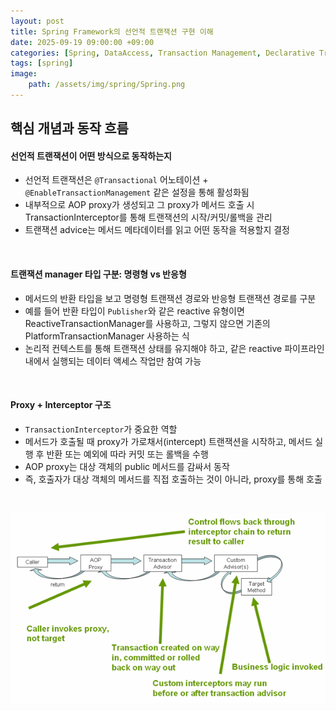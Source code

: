 ```yaml
---
layout: post
title: Spring Framework의 선언적 트랜잭션 구현 이해
date: 2025-09-19 09:00:00 +09:00
categories: [Spring, DataAccess, Transaction Management, Declarative Transaction Management]
tags: [spring]
image:
    path: /assets/img/spring/Spring.png
---
```


## 핵심 개념과 동작 흐름

#### 선언적 트랜잭션이 어떤 방식으로 동작하는지
- 선언적 트랜잭션은 `@Transactional` 어노테이션 + `@EnableTransactionManagement` 같은 설정을 통해 활성화됨
- 내부적으로 AOP proxy가 생성되고 그 proxy가 메서드 호출 시 TransactionInterceptor를 통해 트랜잭션의 시작/커밋/롤백을 관리
- 트랜잭션 advice는 메서드 메타데이터를 읽고 어떤 동작을 적용할지 결정

<br>

#### 트랜잭션 manager 타입 구분: 명령형 vs 반응형
- 메서드의 반환 타입을 보고 명령형 트랜잭션 경로와 반응형 트랜잭션 경로를 구분
- 예를 들어 반환 타입이 `Publisher`와 같은 reactive 유형이면 ReactiveTransactionManager를 사용하고, 그렇지 않으면 기존의 PlatformTransactionManager 사용하는 식
- 논리적 컨텍스트를 통해 트랜잭션 상태를 유지해야 하고, 같은 reactive 파이프라인 내에서 실행되는 데이터 액세스 작업만 참여 가능

<br>

#### Proxy + Interceptor 구조
- `TransactionInterceptor`가 중요한 역할
- 메서드가 호출될 때 proxy가 가로채서(intercept) 트랜잭션을 시작하고, 메서드 실행 후 반환 또는 예외에 따라 커밋 또는 롤백을 수행
- AOP proxy는 대상 객체의 public 메서드를 감싸서 동작
- 즉, 호출자가 대상 객체의 메서드를 직접 호출하는 것이 아니라, proxy를 통해 호출

<br>



![alt text](../../assets/img/spring/spring_38_01.png)
